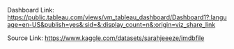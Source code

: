 Dashboard Link:
https://public.tableau.com/views/vm_tableau_dashboard/Dashboard1?:language=en-US&publish=yes&:sid=&:display_count=n&:origin=viz_share_link

Source Link:
https://www.kaggle.com/datasets/sarahjeeeze/imdbfile
